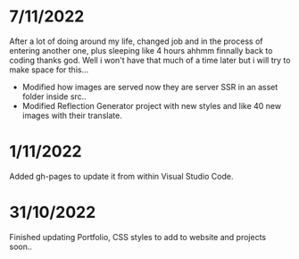 # 7/11/2022

After a lot of doing around my life, changed job and in the process of entering another one, plus sleeping like 4 hours ahhmm finnally back to coding thanks god. Well i won't have that much of a time later but i will try to make space for this...

- Modified how images are served now they are server SSR in an asset folder inside src..
- Modified Reflection Generator project with new styles and like 40 new images with their translate.

# 1/11/2022

Added gh-pages to update it from within Visual Studio Code.

# 31/10/2022

Finished updating Portfolio, CSS styles to add to website and projects soon..
